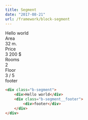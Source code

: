 ```yaml
---
title: Segment
date: "2017-08-21"
url: /framework/block-segment
---
```


<div class="b-segment">
    <div class="b-segment__content">Hello world</div>
    <div class="b-divider"></div>
    <div class="b-segment__content">
        <div class="b-block-grid b-block-grid_small_2 b-block-grid_medium_3 b-block-grid_large_4">
            <div class="b-block-grid__item">
                <div class="b-info__label">Area</div>
                <div class="b-info__value">32 m.</div>
            </div>
            <div class="b-block-grid__item">
                <div class="b-info__label">Price</div>
                <div class="b-info__value">3 200 $</div>
            </div>
            <div class="b-block-grid__item">
                <div class="b-info__label">Rooms</div>
                <div class="b-info__value">2</div>
            </div>
            <div class="b-block-grid__item">
                <div class="b-info__label">Floor</div>
                <div class="b-info__value">3 / 5</div>
            </div>
        </div>
    </div>
    <div class="b-segment__footer">
        <div class="b-segment__content">
            footer
        </div>
    </div>
</div>

```html
<div class="b-segment">
    <div>Hello world</div>
    <div class="b-segment__footer">
        <div>footer</div>
    </div>
</div>
```
